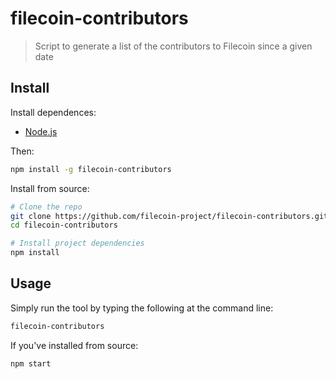 # filecoin-contributors

> Script to generate a list of the contributors to Filecoin since a given date

## Install

Install dependences:

* [Node.js](https://nodejs.org/en/)

Then:

```sh
npm install -g filecoin-contributors
```

Install from source:

```sh
# Clone the repo
git clone https://github.com/filecoin-project/filecoin-contributors.git
cd filecoin-contributors

# Install project dependencies
npm install
```

## Usage

Simply run the tool by typing the following at the command line:

```sh
filecoin-contributors
```

If you've installed from source:

```sh
npm start
```
